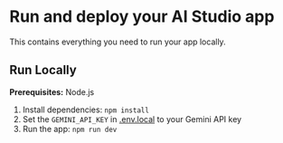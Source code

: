 # Run and deploy your AI Studio app

This contains everything you need to run your app locally.

## Run Locally

**Prerequisites:** Node.js

1. Install dependencies: `npm install`
2. Set the `GEMINI_API_KEY` in [.env.local](.env.local) to your Gemini API key
3. Run the app: `npm run dev`
